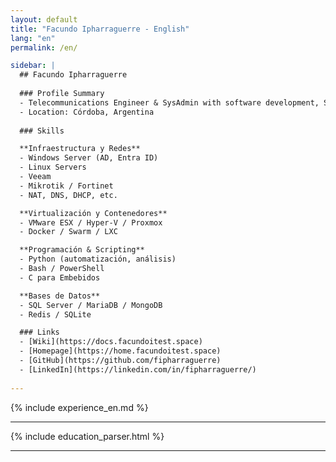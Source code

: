 ```yaml
---
layout: default
title: "Facundo Ipharraguerre - English"
lang: "en"
permalink: /en/

sidebar: |
  ## Facundo Ipharraguerre
  
  ### Profile Summary 
  - Telecommunications Engineer & SysAdmin with software development, SCRUM and ISO 9001 experience. Spanish/English.
  - Location: Córdoba, Argentina
  
  ### Skills

  **Infraestructura y Redes**
  - Windows Server (AD, Entra ID)
  - Linux Servers
  - Veeam
  - Mikrotik / Fortinet
  - NAT, DNS, DHCP, etc.

  **Virtualización y Contenedores**
  - VMware ESX / Hyper-V / Proxmox
  - Docker / Swarm / LXC

  **Programación & Scripting**
  - Python (automatización, análisis)
  - Bash / PowerShell
  - C para Embebidos

  **Bases de Datos**
  - SQL Server / MariaDB / MongoDB
  - Redis / SQLite

  ### Links
  - [Wiki](https://docs.facundoitest.space)
  - [Homepage](https://home.facundoitest.space)
  - [GitHub](https://github.com/fipharraguerre)
  - [LinkedIn](https://linkedin.com/in/fipharraguerre/)
  
---
```


{% include experience_en.md %}

---

{% include education_parser.html %}

---
